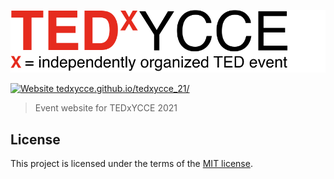 ![TEDxYCCE logo](res/images/logos/TXYLogo_light.png)

[![Website tedxycce.github.io/tedxycce_21/](https://img.shields.io/website-up-down-green-red/http/tedxycce.github.io/tedxycce_21.svg)](http://tedxycce.com/)

> Event website for TEDxYCCE 2021

## License

This project is licensed under the terms of the [MIT license](LICENSE).

